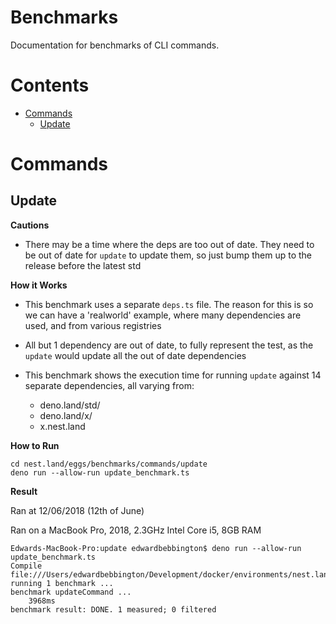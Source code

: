 # Benchmarks

Documentation for benchmarks of CLI commands.

# Contents

- [Commands](#commands)
  - [Update](#update)

# Commands

## Update

**Cautions**

- There may be a time where the deps are too out of date. They need to be out of date for `update` to update them,
  so just bump them up to the release before the latest std

**How it Works**

- This benchmark uses a separate `deps.ts` file. The reason for this is so we can have a 'realworld' example, where many dependencies are used, and from various registries

- All but 1 dependency are out of date, to fully represent the test, as the `update` would update all the out of date dependencies

- This benchmark shows the execution time for running `update` against 14 separate dependencies, all varying from:
  - deno.land/std/
  - deno.land/x/
  - x.nest.land

**How to Run**

```
cd nest.land/eggs/benchmarks/commands/update
deno run --allow-run update_benchmark.ts
```

**Result**

Ran at 12/06/2018 (12th of June)

Ran on a MacBook Pro, 2018, 2.3GHz Intel Core i5, 8GB RAM

```
Edwards-MacBook-Pro:update edwardbebbington$ deno run --allow-run update_benchmark.ts
Compile file:///Users/edwardbebbington/Development/docker/environments/nest.land/eggs/benchmarks/commands/update/update_benchmark.ts
running 1 benchmark ...
benchmark updateCommand ...
    3968ms
benchmark result: DONE. 1 measured; 0 filtered
```
